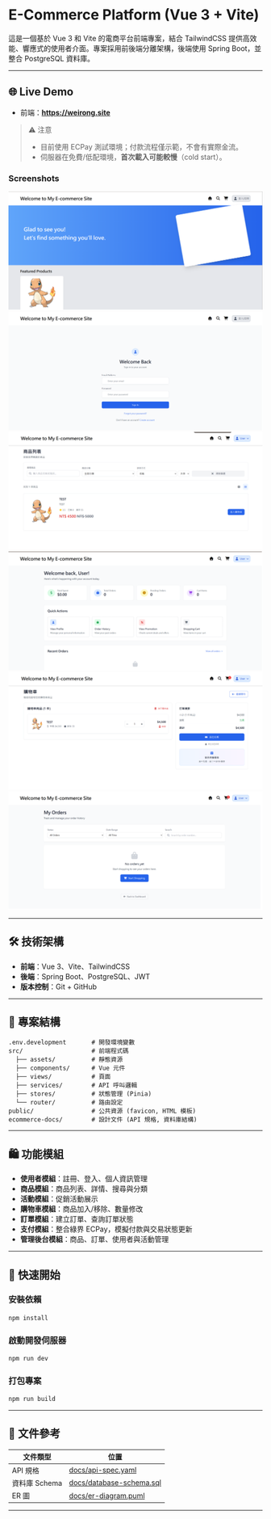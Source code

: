 # E-Commerce Platform (Vue 3 + Vite)

這是一個基於 Vue 3 和 Vite 的電商平台前端專案，結合 TailwindCSS 提供高效能、響應式的使用者介面。專案採用前後端分離架構，後端使用 Spring Boot，並整合 PostgreSQL 資料庫。

---
## 🌐 Live Demo

- 前端：**https://weirong.site**

> ⚠️ 注意  
> - 目前使用 ECPay 測試環境；付款流程僅示範，不會有實際金流。
> - 伺服器在免費/低配環境，**首次載入可能較慢**（cold start）。  

### Screenshots
![Home](./src/docs/home.png)
![Login](./src/docs/login.png)
![Product](./src/docs/product.png)
![Dashboard](./src/docs/dashboard.png)
![Cart](./src/docs/cart.png)
![Order](./src/docs/order.png)

---
## 🛠 技術架構

- **前端**：Vue 3、Vite、TailwindCSS
- **後端**：Spring Boot、PostgreSQL、JWT
- **版本控制**：Git + GitHub

---

## 📂 專案結構

```plaintext
.env.development       # 開發環境變數
src/                   # 前端程式碼
  ├── assets/          # 靜態資源
  ├── components/      # Vue 元件
  ├── views/           # 頁面
  ├── services/        # API 呼叫邏輯
  ├── stores/          # 狀態管理 (Pinia)
  └── router/          # 路由設定
public/                # 公共資源 (favicon, HTML 模板)
ecommerce-docs/        # 設計文件 (API 規格, 資料庫結構)
```

---

## 🛍 功能模組

- **使用者模組**：註冊、登入、個人資訊管理
- **商品模組**：商品列表、詳情、搜尋與分類
- **活動模組**：促銷活動展示
- **購物車模組**：商品加入/移除、數量修改
- **訂單模組**：建立訂單、查詢訂單狀態
- **支付模組**：整合綠界 ECPay，模擬付款與交易狀態更新
- **管理後台模組**：商品、訂單、使用者與活動管理

---

## 🚀 快速開始

### 安裝依賴
```bash
npm install
```

### 啟動開發伺服器
```bash
npm run dev
```

### 打包專案
```bash
npm run build
```

---

## 📑 文件參考

| 文件類型       | 位置                          |
|----------------|-------------------------------|
| API 規格       | [docs/api-spec.yaml](ecommerce-docs/docs/api-spec.yaml) |
| 資料庫 Schema  | [docs/database-schema.sql](ecommerce-docs/docs/database-schema.sql) |
| ER 圖          | [docs/er-diagram.puml](ecommerce-docs/docs/er-diagram.puml) |

---